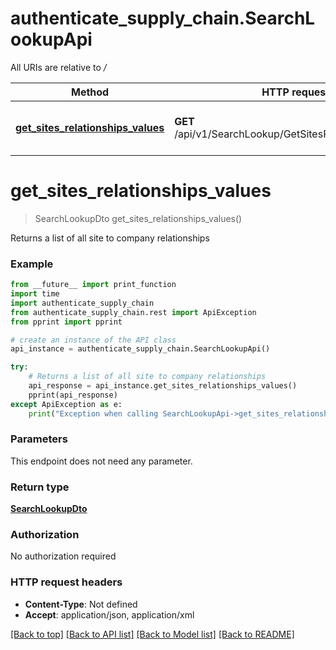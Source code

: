 # authenticate_supply_chain.SearchLookupApi

All URIs are relative to */*

Method | HTTP request | Description
------------- | ------------- | -------------
[**get_sites_relationships_values**](SearchLookupApi.md#get_sites_relationships_values) | **GET** /api/v1/SearchLookup/GetSitesRelationshipsValues | Returns a list of all site to company relationships

# **get_sites_relationships_values**
> SearchLookupDto get_sites_relationships_values()

Returns a list of all site to company relationships

### Example
```python
from __future__ import print_function
import time
import authenticate_supply_chain
from authenticate_supply_chain.rest import ApiException
from pprint import pprint

# create an instance of the API class
api_instance = authenticate_supply_chain.SearchLookupApi()

try:
    # Returns a list of all site to company relationships
    api_response = api_instance.get_sites_relationships_values()
    pprint(api_response)
except ApiException as e:
    print("Exception when calling SearchLookupApi->get_sites_relationships_values: %s\n" % e)
```

### Parameters
This endpoint does not need any parameter.

### Return type

[**SearchLookupDto**](SearchLookupDto.md)

### Authorization

No authorization required

### HTTP request headers

 - **Content-Type**: Not defined
 - **Accept**: application/json, application/xml

[[Back to top]](#) [[Back to API list]](../README.md#documentation-for-api-endpoints) [[Back to Model list]](../README.md#documentation-for-models) [[Back to README]](../README.md)

